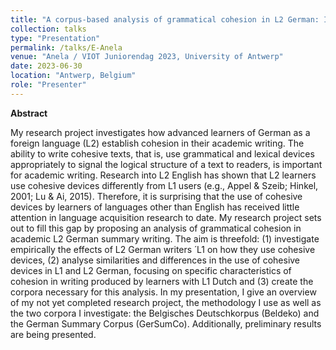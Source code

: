 ```yaml
---
title: "A corpus-based analysis of grammatical cohesion in L2 German: Insights into the effect of learners’ native language on academic writing proficiency in a foreign language"
collection: talks
type: "Presentation"
permalink: /talks/E-Anela
venue: "Anela / VIOT Juniorendag 2023, University of Antwerp"
date: 2023-06-30
location: "Antwerp, Belgium"
role: "Presenter"
---
```


**Abstract**

My research project investigates how advanced learners of German as a foreign language (L2) establish cohesion in their academic writing. The ability to write cohesive texts, that is, use grammatical and lexical devices appropriately to signal the logical structure of a text to readers, is important for academic writing. Research into L2 English has shown that L2 learners use cohesive devices differently from L1 users (e.g., Appel & Szeib; Hinkel, 2001; Lu & Ai, 2015). Therefore, it is surprising that the use of cohesive devices by learners of languages other than English has received little attention in language acquisition research to date. My research project sets out to fill this gap by proposing an analysis of grammatical cohesion in academic L2 German summary writing. The aim is threefold: (1) investigate empirically the effects of L2 German writers ́ L1 on how they use cohesive devices, (2) analyse similarities and differences in the use of cohesive devices in L1 and L2 German, focusing on specific characteristics of cohesion in writing produced by learners with L1 Dutch and (3) create the corpora necessary for this analysis. In my presentation, I give an overview of my not yet completed research project, the methodology I use as well as the two corpora I investigate: the Belgisches Deutschkorpus (Beldeko) and the German Summary Corpus (GerSumCo). Additionally, preliminary results are being presented.
